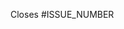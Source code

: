 <!--

**Important:**

Please make sure that there is an existing issue that describes the problem solved by your pull request. If there isn't one, consider creating it first.
An open issue offers a good place to iron out requirements, discuss possible solutions, and ask questions.

Remember to also:

- Keep your pull request focused and as small as possible. If you want to contribute multiple unrelated changes, please create separate pull requests for them.
- Follow the coding style and conventions already established by the project. When in doubt about which style to use, ask in the comments to your pull request.
- If you want to start a discussion regarding a specific change you've made, add a review comment to your own code. This can be used to highlight something important or to seek further input from others.

-->

<!-- Please specify the issue addressed by this pull request -->
Closes #ISSUE_NUMBER